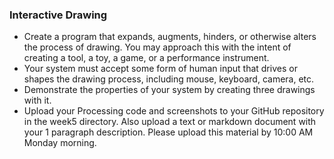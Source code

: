### Interactive Drawing
- Create a program that expands, augments, hinders, or otherwise alters the process of drawing. You may approach this with the intent of creating a tool, a toy, a game, or a performance instrument.
- Your system must accept some form of human input that drives or shapes the drawing process, including mouse, keyboard, camera, etc.
- Demonstrate the properties of your system by creating three drawings with it. 
- Upload your Processing code and screenshots to your GitHub repository in the week5 directory. Also upload a text or markdown document with your 1 paragraph description. Please upload this material by 10:00 AM Monday morning.

